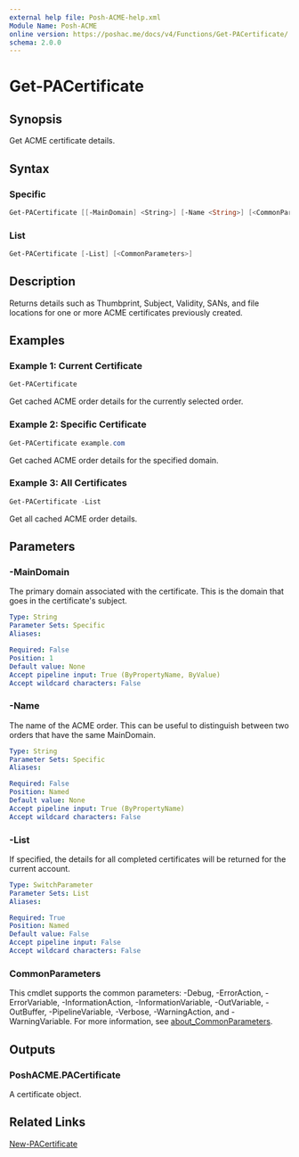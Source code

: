 ```yaml
---
external help file: Posh-ACME-help.xml
Module Name: Posh-ACME
online version: https://poshac.me/docs/v4/Functions/Get-PACertificate/
schema: 2.0.0
---
```


# Get-PACertificate

## Synopsis

Get ACME certificate details.

## Syntax

### Specific
```powershell
Get-PACertificate [[-MainDomain] <String>] [-Name <String>] [<CommonParameters>]
```

### List
```powershell
Get-PACertificate [-List] [<CommonParameters>]
```

## Description

Returns details such as Thumbprint, Subject, Validity, SANs, and file locations for one or more ACME certificates previously created.

## Examples

### Example 1: Current Certificate

```powershell
Get-PACertificate
```

Get cached ACME order details for the currently selected order.

### Example 2: Specific Certificate

```powershell
Get-PACertificate example.com
```

Get cached ACME order details for the specified domain.

### Example 3: All Certificates

```powershell
Get-PACertificate -List
```

Get all cached ACME order details.

## Parameters

### -MainDomain
The primary domain associated with the certificate.
This is the domain that goes in the certificate's subject.

```yaml
Type: String
Parameter Sets: Specific
Aliases:

Required: False
Position: 1
Default value: None
Accept pipeline input: True (ByPropertyName, ByValue)
Accept wildcard characters: False
```

### -Name
The name of the ACME order.
This can be useful to distinguish between two orders that have the same MainDomain.

```yaml
Type: String
Parameter Sets: Specific
Aliases:

Required: False
Position: Named
Default value: None
Accept pipeline input: True (ByPropertyName)
Accept wildcard characters: False
```

### -List
If specified, the details for all completed certificates will be returned for the current account.

```yaml
Type: SwitchParameter
Parameter Sets: List
Aliases:

Required: True
Position: Named
Default value: False
Accept pipeline input: False
Accept wildcard characters: False
```

### CommonParameters
This cmdlet supports the common parameters: -Debug, -ErrorAction, -ErrorVariable, -InformationAction, -InformationVariable, -OutVariable, -OutBuffer, -PipelineVariable, -Verbose, -WarningAction, and -WarningVariable. For more information, see [about_CommonParameters](http://go.microsoft.com/fwlink/?LinkID=113216).

## Outputs

### PoshACME.PACertificate
A certificate object.

## Related Links

[New-PACertificate](New-PACertificate.md)

